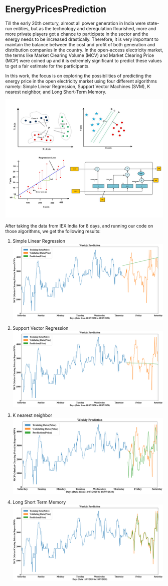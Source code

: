 # EnergyPricesPrediction

Till the early 20th century, almost all power generation in India were state-run entities, but as the technology and deregulation flourished, more and more private players got a chance to participate in the sector and the energy needs to be increased drastically. Therefore, it is very important to maintain the balance between the cost and profit of both generation and distribution companies in the country. In the open-access electricity market, the terms like Market Clearing Volume (MCV) and Market Clearing Price (MCP) were coined up and it is extremely significant to predict these values to get a fair estimate for the participants.

In this work, the focus is on exploring the possibilities of predicting the energy price in the open electricity market using four different algorithms namely: Simple Linear Regression, Support Vector Machines (SVM), K nearest neighbor, and Long Short-Term Memory.

![Image of Algorithms](https://github.com/catplotlib/EnergyPricesPrediction/blob/master/images/algorithms.jpg)

After taking the data from IEX India for 8 days, and running our code on those algorithms, we get the following results:

1. Simple Linear Regression
![Image of SLR](https://github.com/catplotlib/EnergyPricesPrediction/blob/master/images/simpleLinearRegression.png)

2. Support Vector Regression
![Image of SVR](https://github.com/catplotlib/EnergyPricesPrediction/blob/master/images/SupportVectorRegression.png)

3. K nearest neighbor
![Image of SVR](https://github.com/catplotlib/EnergyPricesPrediction/blob/master/images/KNearestNeighbour.png)

4. Long Short Term Memory
![Image of SVR](https://github.com/catplotlib/EnergyPricesPrediction/blob/master/images/LongShortTerm.png)
